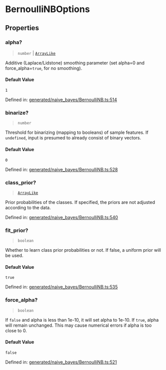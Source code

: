 # BernoulliNBOptions

## Properties

### alpha?

> `number` \| [`ArrayLike`](../types/ArrayLike.md)

Additive (Laplace/Lidstone) smoothing parameter (set alpha=0 and force\_alpha=`true`, for no smoothing).

#### Default Value

`1`

Defined in:  [generated/naive\_bayes/BernoulliNB.ts:514](https://github.com/transitive-bullshit/scikit-learn-ts/blob/122b3c0/packages/sklearn/src/generated/naive_bayes/BernoulliNB.ts#L514)

### binarize?

> `number`

Threshold for binarizing (mapping to booleans) of sample features. If `undefined`, input is presumed to already consist of binary vectors.

#### Default Value

`0`

Defined in:  [generated/naive\_bayes/BernoulliNB.ts:528](https://github.com/transitive-bullshit/scikit-learn-ts/blob/122b3c0/packages/sklearn/src/generated/naive_bayes/BernoulliNB.ts#L528)

### class\_prior?

> [`ArrayLike`](../types/ArrayLike.md)

Prior probabilities of the classes. If specified, the priors are not adjusted according to the data.

Defined in:  [generated/naive\_bayes/BernoulliNB.ts:540](https://github.com/transitive-bullshit/scikit-learn-ts/blob/122b3c0/packages/sklearn/src/generated/naive_bayes/BernoulliNB.ts#L540)

### fit\_prior?

> `boolean`

Whether to learn class prior probabilities or not. If false, a uniform prior will be used.

#### Default Value

`true`

Defined in:  [generated/naive\_bayes/BernoulliNB.ts:535](https://github.com/transitive-bullshit/scikit-learn-ts/blob/122b3c0/packages/sklearn/src/generated/naive_bayes/BernoulliNB.ts#L535)

### force\_alpha?

> `boolean`

If `false` and alpha is less than 1e-10, it will set alpha to 1e-10. If `true`, alpha will remain unchanged. This may cause numerical errors if alpha is too close to 0.

#### Default Value

`false`

Defined in:  [generated/naive\_bayes/BernoulliNB.ts:521](https://github.com/transitive-bullshit/scikit-learn-ts/blob/122b3c0/packages/sklearn/src/generated/naive_bayes/BernoulliNB.ts#L521)
